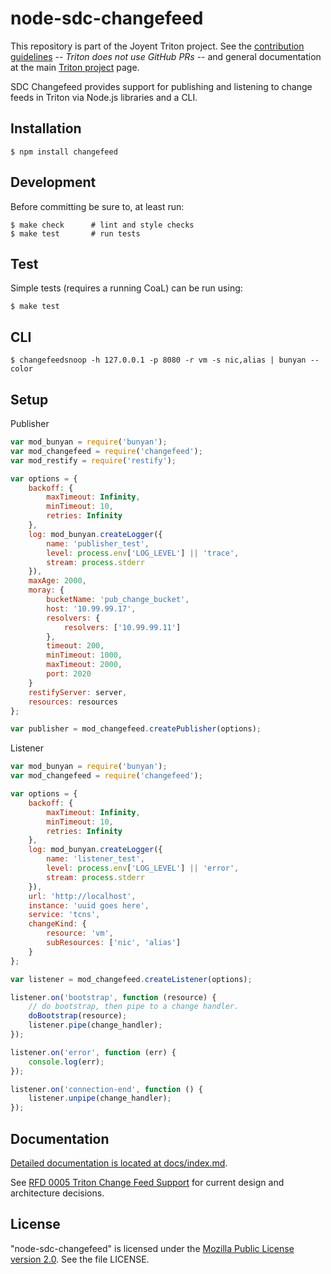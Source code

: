 <!--
    This Source Code Form is subject to the terms of the Mozilla Public
    License, v. 2.0. If a copy of the MPL was not distributed with this
    file, You can obtain one at http://mozilla.org/MPL/2.0/.
-->

<!--
    Copyright (c) 2018, Joyent, Inc.
-->

# node-sdc-changefeed

This repository is part of the Joyent Triton project. See the [contribution
guidelines](https://github.com/joyent/triton/blob/master/CONTRIBUTING.md) --
*Triton does not use GitHub PRs* -- and general documentation at the main
[Triton project](https://github.com/joyent/triton) page.

SDC Changefeed provides support for publishing and listening to change
feeds in Triton via Node.js libraries and a CLI.


## Installation

```
$ npm install changefeed
```


## Development

Before committing be sure to, at least run:

```
$ make check      # lint and style checks
$ make test       # run tests
```


## Test

Simple tests (requires a running CoaL) can be run using:

```
$ make test
```

## CLI

```
$ changefeedsnoop -h 127.0.0.1 -p 8080 -r vm -s nic,alias | bunyan --color
```

## Setup

Publisher

```javascript
var mod_bunyan = require('bunyan');
var mod_changefeed = require('changefeed');
var mod_restify = require('restify');

var options = {
    backoff: {
        maxTimeout: Infinity,
        minTimeout: 10,
        retries: Infinity
    },
    log: mod_bunyan.createLogger({
        name: 'publisher_test',
        level: process.env['LOG_LEVEL'] || 'trace',
        stream: process.stderr
    }),
    maxAge: 2000,
    moray: {
        bucketName: 'pub_change_bucket',
        host: '10.99.99.17',
        resolvers: {
            resolvers: ['10.99.99.11']
        },
        timeout: 200,
        minTimeout: 1000,
        maxTimeout: 2000,
        port: 2020
    }
    restifyServer: server,
    resources: resources
};

var publisher = mod_changefeed.createPublisher(options);
```

Listener

```javascript
var mod_bunyan = require('bunyan');
var mod_changefeed = require('changefeed');

var options = {
    backoff: {
        maxTimeout: Infinity,
        minTimeout: 10,
        retries: Infinity
    },
    log: mod_bunyan.createLogger({
        name: 'listener_test',
        level: process.env['LOG_LEVEL'] || 'error',
        stream: process.stderr
    }),
    url: 'http://localhost',
    instance: 'uuid goes here',
    service: 'tcns',
    changeKind: {
        resource: 'vm',
        subResources: ['nic', 'alias']
    }
};

var listener = mod_changefeed.createListener(options);

listener.on('bootstrap', function (resource) {
    // do bootstrap, then pipe to a change handler.
    doBootstrap(resource);
    listener.pipe(change_handler);
});

listener.on('error', function (err) {
    console.log(err);
});

listener.on('connection-end', function () {
    listener.unpipe(change_handler);
});
```

## Documentation

[Detailed documentation is located at docs/index.md](docs/index.md).

See [RFD 0005 Triton Change Feed Support](https://github.com/joyent/rfd/blob/master/rfd/0005/README.md)
for current design and architecture decisions.

## License

"node-sdc-changefeed" is licensed under the
[Mozilla Public License version 2.0](http://mozilla.org/MPL/2.0/).
See the file LICENSE.
